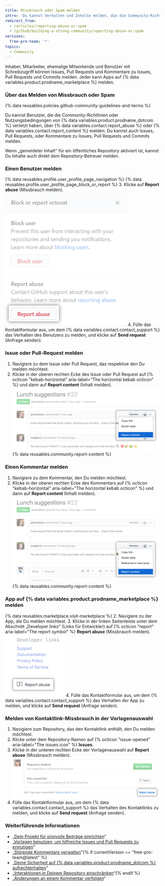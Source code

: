 ```yaml
---
title: Missbrauch oder Spam melden
intro: 'Du kannst Verhalten und Inhalte melden, die die Community-Richtlinien und -Bedingungen verletzen.'
redirect_from:
  - /articles/reporting-abuse-or-spam
  - /github/building-a-strong-community/reporting-abuse-or-spam
versions:
  free-pro-team: '*'
topics:
  - Community
---
```


Inhaber, Mitarbeiter, ehemalige Mitwirkende und Benutzer mit Schreibzugriff können Issues, Pull Requests und Kommentare zu Issues, Pull Requests und Commits melden. Jeder kann Apps auf {% data variables.product.prodname_marketplace %} melden.

### Über das Melden von Missbrauch oder Spam

{% data reusables.policies.github-community-guidelines-and-terms %}

Du kannst Benutzer, die die Community-Richtlinien oder Nutzungsbedingungen von {% data variables.product.prodname_dotcom %} verletzt haben, über {% data variables.contact.report_abuse %} oder {% data variables.contact.report_content %} melden. Du kannst auch Issues, Pull Requests, oder Kommentare zu Issues, Pull Requests und Commits melden.

Wenn „gemeldeter Inhalt" für ein öffentliches Repository aktiviert ist, kannst Du Inhalte auch direkt dem Repository-Betreuer melden.

### Einen Benutzer melden

{% data reusables.profile.user_profile_page_navigation %}
{% data reusables.profile.user_profile_page_block_or_report %}
3. Klicke auf **Report abuse** (Missbrauch melden). ![Modales Feld mit Optionen zum Blockieren von Benutzern oder Melden von Missbrauch](/assets/images/help/profile/profile-report-abuse.png)
4. Fülle das Kontaktformular aus, um dem {% data variables.contact.contact_support %} das Verhalten des Benutzers zu melden, und klicke auf **Send request** (Anfrage senden).

### Issue oder Pull-Request melden

1. Navigiere zu dem Issue oder Pull Request, das respektive den Du melden möchtest.
2. Klicke in der oberen rechten Ecke des Issue oder Pull Request auf {% octicon "kebab-horizontal" aria-label="The horizontal kebab octicon" %} und dann auf **Report content** (Inhalt melden). ![Schaltfläche zum Melden eines Kommentars](/assets/images/help/repository/menu-report-issue-or-pr.png)
{% data reusables.community.report-content %}

### Einen Kommentar melden

1. Navigiere zu dem Kommentar, den Du melden möchtest.
2. Klicke in der oberen rechten Ecke des Kommentars auf {% octicon "kebab-horizontal" aria-label="The horizontal kebab octicon" %} und dann auf **Report content** (Inhalt melden). ![Kebab-Menü mit der Option zum Melden eines Kommentars](/assets/images/help/repository/menu-report-comment.png)
{% data reusables.community.report-content %}

### App auf {% data variables.product.prodname_marketplace %} melden

{% data reusables.marketplace.visit-marketplace %}
2. Navigiere zu der App, die Du melden möchtest.
3. Klicke in der linken Seitenleiste unter dem Abschnitt „Developer links" (Links für Entwickler) auf {% octicon "report" aria-label="The report symbol" %} **Report abuse** (Missbrauch melden). ![Schaltfläche zum Melden einer App auf {% data variables.product.prodname_marketplace %}](/assets/images/help/marketplace/marketplace-report-app.png)
4. Fülle das Kontaktformular aus, um dem {% data variables.contact.contact_support %} das Verhalten der App zu melden, und klicke auf **Send request** (Anfrage senden).

### Melden von Kontaktlink-Missbrauch in der Vorlagenauswahl

1. Navigiere zum Repository, das den Kontaktlink enthält, den Du melden möchtest.
2. Klicke unter dem Repository-Namen auf {% octicon "issue-opened" aria-label="The issues icon" %} **Issues**.
3. Klicke in der unteren rechten Ecke der Vorlagenauswahl auf **Report abuse** (Missbrauch melden). ![Link um Missbrauch zu melden](/assets/images/help/repository/template-chooser-report-abuse.png)
4. Fülle das Kontaktformular aus, um dem {% data variables.contact.contact_support %} das Verhalten des Kontaktlinks zu melden, und klicke auf **Send request** (Anfrage senden).

### Weiterführende Informationen

- „[Dein Projekt für sinnvolle Beiträge einrichten](/communities/setting-up-your-project-for-healthy-contributions)“
- „[Vorlagen benutzen, um hilfreiche Issues und Pull Requests zu ermutigen](/communities/using-templates-to-encourage-useful-issues-and-pull-requests)"
- „[Störende Kommentare verwalten](/communities/moderating-comments-and-conversations/managing-disruptive-comments)"{% if currentVersion == "free-pro-team@latest" %}
- „[Deine Sicherheit auf {% data variables.product.prodname_dotcom %} aufrechterhalten](/communities/maintaining-your-safety-on-github)"
- „[Interaktionen in Deinem Repository einschränken](/communities/moderating-comments-and-conversations/limiting-interactions-in-your-repository)“{% endif %}
- „[Änderungen an einem Kommentar verfolgen](/communities/moderating-comments-and-conversations/tracking-changes-in-a-comment)“
